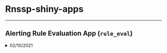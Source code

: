 # Rnssp-shiny-apps
<hr>

## Alerting Rule Evaluation App (`rule_eval`)

<details>

<summary>02/10/2021</summary>
The Alerting Rule Evaluation App. 

</details>
